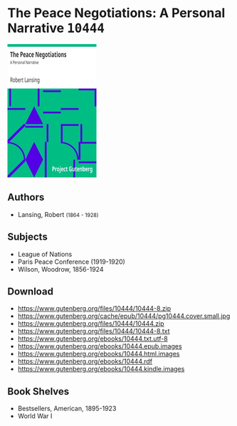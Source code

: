 # The Peace Negotiations: A Personal Narrative <kbd>10444</kbd>

![](./cover.medium.jpg "")

## Authors


 - Lansing, Robert <small>(1864 - 1928)</small>

## Subjects


 - League of Nations
 - Paris Peace Conference (1919-1920)
 - Wilson, Woodrow, 1856-1924

## Download


 - https://www.gutenberg.org/files/10444/10444-8.zip
 - https://www.gutenberg.org/cache/epub/10444/pg10444.cover.small.jpg
 - https://www.gutenberg.org/files/10444/10444.zip
 - https://www.gutenberg.org/files/10444/10444-8.txt
 - https://www.gutenberg.org/ebooks/10444.txt.utf-8
 - https://www.gutenberg.org/ebooks/10444.epub.images
 - https://www.gutenberg.org/ebooks/10444.html.images
 - https://www.gutenberg.org/ebooks/10444.rdf
 - https://www.gutenberg.org/ebooks/10444.kindle.images

## Book Shelves


 - Bestsellers, American, 1895-1923
 - World War I
